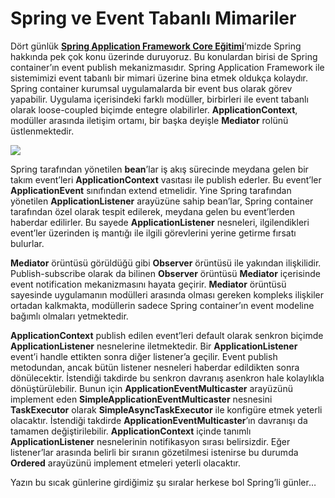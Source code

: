 # Spring ve Event Tabanlı Mimariler

Dört günlük [**Spring Application Framework Core Eğitimi**](http://www.java-egitimleri.com/spring.html)‘mizde Spring hakkında pek çok konu üzerinde duruyoruz. Bu 
konulardan birisi de Spring container’ın event publish mekanizmasıdır. Spring Application Framework ile sistemimizi event 
tabanlı bir mimari üzerine bina etmek oldukça kolaydır. Spring container kurumsal uygulamalarda bir event bus olarak görev 
yapabilir. Uygulama içerisindeki farklı modüller, birbirleri ile event tabanlı olarak loose-coupled biçimde entegre 
olabilirler. **ApplicationContext**, modüller arasında iletişim ortamı, bir başka deyişle **Mediator** rolünü üstlenmektedir.

![](http://kenansevindik.com/assets/images/spring_event_bus.png)

Spring tarafından yönetilen **bean**’lar iş akış sürecinde meydana gelen bir takım event’leri **ApplicationContext** 
vasıtası ile publish ederler. Bu event’ler **ApplicationEvent** sınıfından extend etmelidir. Yine Spring tarafından 
yönetilen **ApplicationListener** arayüzüne sahip bean’lar, Spring container tarafından özel olarak tespit edilerek, 
meydana gelen bu event’lerden haberdar edilirler. Bu sayede **ApplicationListener** nesneleri, ilgilendikleri event’ler 
üzerinden iş mantığı ile ilgili görevlerini yerine getirme fırsatı bulurlar.

**Mediator** örüntüsü görüldüğü gibi **Observer** örüntüsü ile yakından ilişkilidir. Publish-subscribe olarak da bilinen 
**Observer** örüntüsü **Mediator** içerisinde event notification mekanizmasını hayata geçirir. **Mediator** örüntüsü 
sayesinde uygulamanın modülleri arasında olması gereken kompleks ilişkiler ortadan kalkmakta, modüllerin sadece Spring 
container’ın event modeline bağımlı olmaları yetmektedir.

**ApplicationContext** publish edilen event’leri default olarak senkron biçimde **ApplicationListener** nesnelerine 
iletmektedir. Bir **ApplicationListener** event’i handle ettikten sonra diğer listener’a geçilir. Event publish metodundan, 
ancak bütün listener nesneleri haberdar edildikten sonra dönülecektir. İstendiği takdirde bu senkron davranış asenkron 
hale kolaylıkla dönüştürülebilir. Bunun için **ApplicationEventMulticaster** arayüzünü implement eden **SimpleApplicationEventMulticaster**
nesnesini **TaskExecutor** olarak **SimpleAsyncTaskExecutor** ile konfigüre etmek yeterli olacaktır. İstendiği takdirde 
**ApplicationEventMulticaster**’ın davranışı da tamamen değiştirilebilir. **ApplicationContext** içinde tanımlı **ApplicationListener** 
nesnelerinin notifikasyon sırası belirsizdir. Eğer listener’lar arasında belirli bir sıranın gözetilmesi istenirse bu 
durumda **Ordered** arayüzünü implement etmeleri yeterli olacaktır.

Yazın bu sıcak günlerine girdiğimiz şu sıralar herkese bol Spring’li günler…
